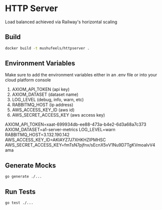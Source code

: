 # HTTP Server

Load balanced achieved via Railway's horizontal scaling

## Build

```bash
docker build -t mushufeels/httpserver .
```

## Environment Variables

Make sure to add the environment variables either in an .env file or into your cloud platform console

1. AXIOM_API_TOKEN (api key)
2. AXIOM_DATASET (dataset name)
3. LOG_LEVEL (debug, info, warn, etc)
4. RABBITMQ_HOST (ip address)
5. AWS_ACCESS_KEY_ID (aws id)
6. AWS_SECRET_ACCESS_KEY (aws access key)

AXIOM_API_TOKEN=xaat-699934db-ee88-473a-b4e2-6d3a68a7c373
AXIOM_DATASET=a1-server-metrics
LOG_LEVEL=warn
RABBITMQ_HOST=3.132.190.142
AWS_ACCESS_KEY_ID=AKIAYZ7J7XHKHZIPMHSC
AWS_SECRET_ACCESS_KEY=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

## Generate Mocks

```bash
go generate ./...
```

## Run Tests

```bash
go test ./...
```